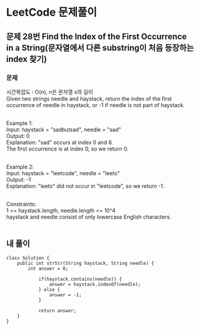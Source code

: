 # LeetCode 문제풀이

## 문제 28번 Find the Index of the First Occurrence in a String(문자열에서 다른 substring이 처음 등장하는 index 찾기)
### 문제<br>
시간복잡도 : O(n), n은 문자열 s의 길이<br>
Given two strings needle and haystack, return the index of the first occurrence of needle in haystack, or -1 if needle is not part of haystack.<br><br>

Example 1:<br>
Input: haystack = "sadbutsad", needle = "sad"<br>
Output: 0<br>
Explanation: "sad" occurs at index 0 and 6.<br>
The first occurrence is at index 0, so we return 0.<br><br>

Example 2:<br>
Input: haystack = "leetcode", needle = "leeto"<br>
Output: -1<br>
Explanation: "leeto" did not occur in "leetcode", so we return -1.<br><br> 

Constraints:<br>
1 <= haystack.length, needle.length <= 10^4<br>
haystack and needle consist of only lowercase English characters.<br><br>
 
## 내 풀이
```
class Solution {
    public int strStr(String haystack, String needle) {
        int answer = 0;
            
            if(haystack.contains(needle)) {
                answer = haystack.indexOf(needle);
            } else {
                answer = -1;
            }
            
            return answer;
    }
}
```